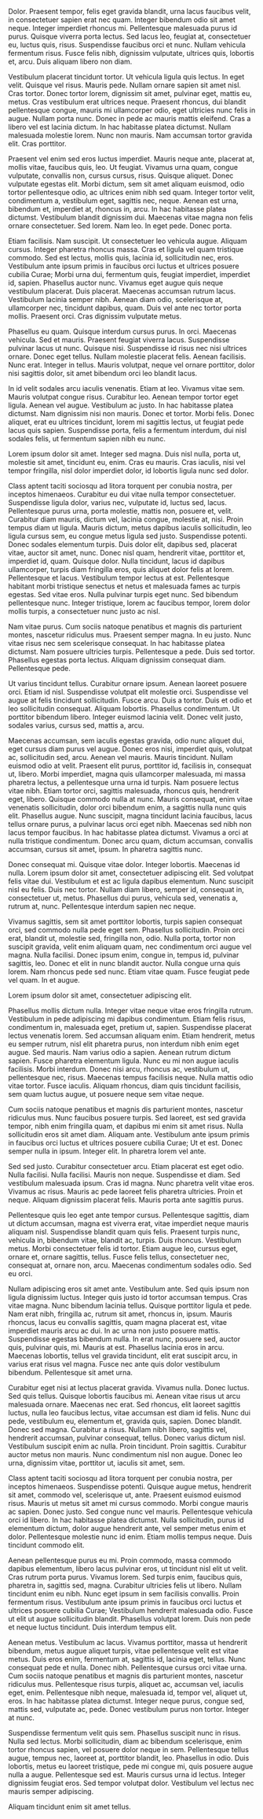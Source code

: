Dolor. Praesent tempor, felis eget gravida blandit, urna lacus faucibus velit,
in consectetuer sapien erat nec quam. Integer bibendum odio sit amet neque.
Integer imperdiet rhoncus mi. Pellentesque malesuada purus id purus. Quisque
viverra porta lectus. Sed lacus leo, feugiat at, consectetuer eu, luctus quis,
risus. Suspendisse faucibus orci et nunc. Nullam vehicula fermentum risus.
Fusce felis nibh, dignissim vulputate, ultrices quis, lobortis et, arcu. Duis
aliquam libero non diam.

Vestibulum placerat tincidunt tortor. Ut vehicula ligula quis lectus. In eget
velit. Quisque vel risus. Mauris pede. Nullam ornare sapien sit amet nisl. Cras
tortor. Donec tortor lorem, dignissim sit amet, pulvinar eget, mattis eu,
metus. Cras vestibulum erat ultrices neque. Praesent rhoncus, dui blandit
pellentesque congue, mauris mi ullamcorper odio, eget ultricies nunc felis in
augue. Nullam porta nunc. Donec in pede ac mauris mattis eleifend. Cras a
libero vel est lacinia dictum. In hac habitasse platea dictumst. Nullam
malesuada molestie lorem. Nunc non mauris. Nam accumsan tortor gravida elit.
Cras porttitor.

Praesent vel enim sed eros luctus imperdiet. Mauris neque ante, placerat at,
mollis vitae, faucibus quis, leo. Ut feugiat. Vivamus urna quam, congue
vulputate, convallis non, cursus cursus, risus. Quisque aliquet. Donec
vulputate egestas elit. Morbi dictum, sem sit amet aliquam euismod, odio tortor
pellentesque odio, ac ultrices enim nibh sed quam. Integer tortor velit,
condimentum a, vestibulum eget, sagittis nec, neque. Aenean est urna, bibendum
et, imperdiet at, rhoncus in, arcu. In hac habitasse platea dictumst.
Vestibulum blandit dignissim dui. Maecenas vitae magna non felis ornare
consectetuer. Sed lorem. Nam leo. In eget pede. Donec porta.

Etiam facilisis. Nam suscipit. Ut consectetuer leo vehicula augue. Aliquam
cursus. Integer pharetra rhoncus massa. Cras et ligula vel quam tristique
commodo. Sed est lectus, mollis quis, lacinia id, sollicitudin nec, eros.
Vestibulum ante ipsum primis in faucibus orci luctus et ultrices posuere
cubilia Curae; Morbi urna dui, fermentum quis, feugiat imperdiet, imperdiet id,
sapien. Phasellus auctor nunc. Vivamus eget augue quis neque vestibulum
placerat. Duis placerat. Maecenas accumsan rutrum lacus. Vestibulum lacinia
semper nibh. Aenean diam odio, scelerisque at, ullamcorper nec, tincidunt
dapibus, quam. Duis vel ante nec tortor porta mollis. Praesent orci. Cras
dignissim vulputate metus.

Phasellus eu quam. Quisque interdum cursus purus. In orci. Maecenas vehicula.
Sed et mauris. Praesent feugiat viverra lacus. Suspendisse pulvinar lacus ut
nunc. Quisque nisi. Suspendisse id risus nec nisi ultrices ornare. Donec eget
tellus. Nullam molestie placerat felis. Aenean facilisis. Nunc erat. Integer in
tellus. Mauris volutpat, neque vel ornare porttitor, dolor nisi sagittis dolor,
sit amet bibendum orci leo blandit lacus.

In id velit sodales arcu iaculis venenatis. Etiam at leo. Vivamus vitae sem.
Mauris volutpat congue risus. Curabitur leo. Aenean tempor tortor eget ligula.
Aenean vel augue. Vestibulum ac justo. In hac habitasse platea dictumst. Nam
dignissim nisi non mauris. Donec et tortor. Morbi felis. Donec aliquet, erat eu
ultrices tincidunt, lorem mi sagittis lectus, ut feugiat pede lacus quis
sapien. Suspendisse porta, felis a fermentum interdum, dui nisl sodales felis,
ut fermentum sapien nibh eu nunc.

Lorem ipsum dolor sit amet. Integer sed magna. Duis nisl nulla, porta ut,
molestie sit amet, tincidunt eu, enim. Cras eu mauris. Cras iaculis, nisi vel
tempor fringilla, nisl dolor imperdiet dolor, id lobortis ligula nunc sed
dolor.

Class aptent taciti sociosqu ad litora torquent per conubia nostra, per
inceptos himenaeos. Curabitur eu dui vitae nulla tempor consectetuer.
Suspendisse ligula dolor, varius nec, vulputate id, luctus sed, lacus.
Pellentesque purus urna, porta molestie, mattis non, posuere et, velit.
Curabitur diam mauris, dictum vel, lacinia congue, molestie at, nisi. Proin
tempus diam ut ligula. Mauris dictum, metus dapibus iaculis sollicitudin, leo
ligula cursus sem, eu congue metus ligula sed justo. Suspendisse potenti. Donec
sodales elementum turpis. Duis dolor elit, dapibus sed, placerat vitae, auctor
sit amet, nunc. Donec nisl quam, hendrerit vitae, porttitor et, imperdiet id,
quam. Quisque dolor. Nulla tincidunt, lacus id dapibus ullamcorper, turpis diam
fringilla eros, quis aliquet dolor felis at lorem. Pellentesque et lacus.
Vestibulum tempor lectus at est. Pellentesque habitant morbi tristique senectus
et netus et malesuada fames ac turpis egestas. Sed vitae eros. Nulla pulvinar
turpis eget nunc. Sed bibendum pellentesque nunc. Integer tristique, lorem ac
faucibus tempor, lorem dolor mollis turpis, a consectetuer nunc justo ac nisl.

Nam vitae purus. Cum sociis natoque penatibus et magnis dis parturient montes,
nascetur ridiculus mus. Praesent semper magna. In eu justo. Nunc vitae risus
nec sem scelerisque consequat. In hac habitasse platea dictumst. Nam posuere
ultricies turpis. Pellentesque a pede. Duis sed tortor. Phasellus egestas porta
lectus. Aliquam dignissim consequat diam. Pellentesque pede.

Ut varius tincidunt tellus. Curabitur ornare ipsum. Aenean laoreet posuere
orci. Etiam id nisl. Suspendisse volutpat elit molestie orci. Suspendisse vel
augue at felis tincidunt sollicitudin. Fusce arcu. Duis a tortor. Duis et odio
et leo sollicitudin consequat. Aliquam lobortis. Phasellus condimentum. Ut
porttitor bibendum libero. Integer euismod lacinia velit. Donec velit justo,
sodales varius, cursus sed, mattis a, arcu.

Maecenas accumsan, sem iaculis egestas gravida, odio nunc aliquet dui, eget
cursus diam purus vel augue. Donec eros nisi, imperdiet quis, volutpat ac,
sollicitudin sed, arcu. Aenean vel mauris. Mauris tincidunt. Nullam euismod
odio at velit. Praesent elit purus, porttitor id, facilisis in, consequat ut,
libero. Morbi imperdiet, magna quis ullamcorper malesuada, mi massa pharetra
lectus, a pellentesque urna urna id turpis. Nam posuere lectus vitae nibh.
Etiam tortor orci, sagittis malesuada, rhoncus quis, hendrerit eget, libero.
Quisque commodo nulla at nunc. Mauris consequat, enim vitae venenatis
sollicitudin, dolor orci bibendum enim, a sagittis nulla nunc quis elit.
Phasellus augue. Nunc suscipit, magna tincidunt lacinia faucibus, lacus tellus
ornare purus, a pulvinar lacus orci eget nibh. Maecenas sed nibh non lacus
tempor faucibus. In hac habitasse platea dictumst. Vivamus a orci at nulla
tristique condimentum. Donec arcu quam, dictum accumsan, convallis accumsan,
cursus sit amet, ipsum. In pharetra sagittis nunc.

Donec consequat mi. Quisque vitae dolor. Integer lobortis. Maecenas id nulla.
Lorem ipsum dolor sit amet, consectetuer adipiscing elit. Sed volutpat felis
vitae dui. Vestibulum et est ac ligula dapibus elementum. Nunc suscipit nisl eu
felis. Duis nec tortor. Nullam diam libero, semper id, consequat in,
consectetuer ut, metus. Phasellus dui purus, vehicula sed, venenatis a, rutrum
at, nunc. Pellentesque interdum sapien nec neque.

Vivamus sagittis, sem sit amet porttitor lobortis, turpis sapien consequat
orci, sed commodo nulla pede eget sem. Phasellus sollicitudin. Proin orci erat,
blandit ut, molestie sed, fringilla non, odio. Nulla porta, tortor non suscipit
gravida, velit enim aliquam quam, nec condimentum orci augue vel magna. Nulla
facilisi. Donec ipsum enim, congue in, tempus id, pulvinar sagittis, leo. Donec
et elit in nunc blandit auctor. Nulla congue urna quis lorem. Nam rhoncus pede
sed nunc. Etiam vitae quam. Fusce feugiat pede vel quam. In et augue.

Lorem ipsum dolor sit amet, consectetuer adipiscing elit.

Phasellus mollis dictum nulla. Integer vitae neque vitae eros fringilla rutrum.
Vestibulum in pede adipiscing mi dapibus condimentum. Etiam felis risus,
condimentum in, malesuada eget, pretium ut, sapien. Suspendisse placerat lectus
venenatis lorem. Sed accumsan aliquam enim. Etiam hendrerit, metus eu semper
rutrum, nisl elit pharetra purus, non interdum nibh enim eget augue. Sed
mauris. Nam varius odio a sapien. Aenean rutrum dictum sapien. Fusce pharetra
elementum ligula. Nunc eu mi non augue iaculis facilisis. Morbi interdum. Donec
nisi arcu, rhoncus ac, vestibulum ut, pellentesque nec, risus. Maecenas tempus
facilisis neque. Nulla mattis odio vitae tortor. Fusce iaculis. Aliquam
rhoncus, diam quis tincidunt facilisis, sem quam luctus augue, ut posuere neque
sem vitae neque.

Cum sociis natoque penatibus et magnis dis parturient montes, nascetur
ridiculus mus. Nunc faucibus posuere turpis. Sed laoreet, est sed gravida
tempor, nibh enim fringilla quam, et dapibus mi enim sit amet risus. Nulla
sollicitudin eros sit amet diam. Aliquam ante. Vestibulum ante ipsum primis in
faucibus orci luctus et ultrices posuere cubilia Curae; Ut et est. Donec semper
nulla in ipsum. Integer elit. In pharetra lorem vel ante.

Sed sed justo. Curabitur consectetuer arcu. Etiam placerat est eget odio. Nulla
facilisi. Nulla facilisi. Mauris non neque. Suspendisse et diam. Sed vestibulum
malesuada ipsum. Cras id magna. Nunc pharetra velit vitae eros. Vivamus ac
risus. Mauris ac pede laoreet felis pharetra ultricies. Proin et neque. Aliquam
dignissim placerat felis. Mauris porta ante sagittis purus.

Pellentesque quis leo eget ante tempor cursus. Pellentesque sagittis, diam ut
dictum accumsan, magna est viverra erat, vitae imperdiet neque mauris aliquam
nisl. Suspendisse blandit quam quis felis. Praesent turpis nunc, vehicula in,
bibendum vitae, blandit ac, turpis. Duis rhoncus. Vestibulum metus. Morbi
consectetuer felis id tortor. Etiam augue leo, cursus eget, ornare et, ornare
sagittis, tellus. Fusce felis tellus, consectetuer nec, consequat at, ornare
non, arcu. Maecenas condimentum sodales odio. Sed eu orci.

Nullam adipiscing eros sit amet ante. Vestibulum ante. Sed quis ipsum non
ligula dignissim luctus. Integer quis justo id tortor accumsan tempus. Cras
vitae magna. Nunc bibendum lacinia tellus. Quisque porttitor ligula et pede.
Nam erat nibh, fringilla ac, rutrum sit amet, rhoncus in, ipsum. Mauris
rhoncus, lacus eu convallis sagittis, quam magna placerat est, vitae imperdiet
mauris arcu ac dui. In ac urna non justo posuere mattis. Suspendisse egestas
bibendum nulla. In erat nunc, posuere sed, auctor quis, pulvinar quis, mi.
Mauris at est. Phasellus lacinia eros in arcu. Maecenas lobortis, tellus vel
gravida tincidunt, elit erat suscipit arcu, in varius erat risus vel magna.
Fusce nec ante quis dolor vestibulum bibendum. Pellentesque sit amet urna.

Curabitur eget nisi at lectus placerat gravida. Vivamus nulla. Donec luctus.
Sed quis tellus. Quisque lobortis faucibus mi. Aenean vitae risus ut arcu
malesuada ornare. Maecenas nec erat. Sed rhoncus, elit laoreet sagittis luctus,
nulla leo faucibus lectus, vitae accumsan est diam id felis. Nunc dui pede,
vestibulum eu, elementum et, gravida quis, sapien. Donec blandit. Donec sed
magna. Curabitur a risus. Nullam nibh libero, sagittis vel, hendrerit accumsan,
pulvinar consequat, tellus. Donec varius dictum nisl. Vestibulum suscipit enim
ac nulla. Proin tincidunt. Proin sagittis. Curabitur auctor metus non mauris.
Nunc condimentum nisl non augue. Donec leo urna, dignissim vitae, porttitor ut,
iaculis sit amet, sem.

Class aptent taciti sociosqu ad litora torquent per conubia nostra, per
inceptos himenaeos. Suspendisse potenti. Quisque augue metus, hendrerit sit
amet, commodo vel, scelerisque ut, ante. Praesent euismod euismod risus. Mauris
ut metus sit amet mi cursus commodo. Morbi congue mauris ac sapien. Donec
justo. Sed congue nunc vel mauris. Pellentesque vehicula orci id libero. In hac
habitasse platea dictumst. Nulla sollicitudin, purus id elementum dictum, dolor
augue hendrerit ante, vel semper metus enim et dolor. Pellentesque molestie
nunc id enim. Etiam mollis tempus neque. Duis tincidunt commodo elit.

Aenean pellentesque purus eu mi. Proin commodo, massa commodo dapibus
elementum, libero lacus pulvinar eros, ut tincidunt nisl elit ut velit. Cras
rutrum porta purus. Vivamus lorem. Sed turpis enim, faucibus quis, pharetra in,
sagittis sed, magna. Curabitur ultricies felis ut libero. Nullam tincidunt enim
eu nibh. Nunc eget ipsum in sem facilisis convallis. Proin fermentum risus.
Vestibulum ante ipsum primis in faucibus orci luctus et ultrices posuere
cubilia Curae; Vestibulum hendrerit malesuada odio. Fusce ut elit ut augue
sollicitudin blandit. Phasellus volutpat lorem. Duis non pede et neque luctus
tincidunt. Duis interdum tempus elit.

Aenean metus. Vestibulum ac lacus. Vivamus porttitor, massa ut hendrerit
bibendum, metus augue aliquet turpis, vitae pellentesque velit est vitae metus.
Duis eros enim, fermentum at, sagittis id, lacinia eget, tellus. Nunc consequat
pede et nulla. Donec nibh. Pellentesque cursus orci vitae urna. Cum sociis
natoque penatibus et magnis dis parturient montes, nascetur ridiculus mus.
Pellentesque risus turpis, aliquet ac, accumsan vel, iaculis eget, enim.
Pellentesque nibh neque, malesuada id, tempor vel, aliquet ut, eros. In hac
habitasse platea dictumst. Integer neque purus, congue sed, mattis sed,
vulputate ac, pede. Donec vestibulum purus non tortor. Integer at nunc.

Suspendisse fermentum velit quis sem. Phasellus suscipit nunc in risus. Nulla
sed lectus. Morbi sollicitudin, diam ac bibendum scelerisque, enim tortor
rhoncus sapien, vel posuere dolor neque in sem. Pellentesque tellus augue,
tempus nec, laoreet at, porttitor blandit, leo. Phasellus in odio. Duis
lobortis, metus eu laoreet tristique, pede mi congue mi, quis posuere augue
nulla a augue. Pellentesque sed est. Mauris cursus urna id lectus. Integer
dignissim feugiat eros. Sed tempor volutpat dolor. Vestibulum vel lectus nec
mauris semper adipiscing.

Aliquam tincidunt enim sit amet tellus. 

